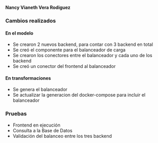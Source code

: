 **Nancy Vianeth Vera Rodiguez**

### Cambios realizados

#### En el modelo
* Se crearon 2 nuevos backend, para contar con 3 backend en total
* Se creó el componente para el balanceador de carga
* Se crearon los conectores entre el balanceador y cada uno de los backend
* Se creó un conector del frontend al balanceador

#### En transformaciones
* Se genera el balanceador
* Se actualizar la generacion del docker-compose para incluir el balanceador

### Pruebas

* Frontend en ejecución
* Consulta a la Base de Datos
* Validación del balanceo entre los tres backend
